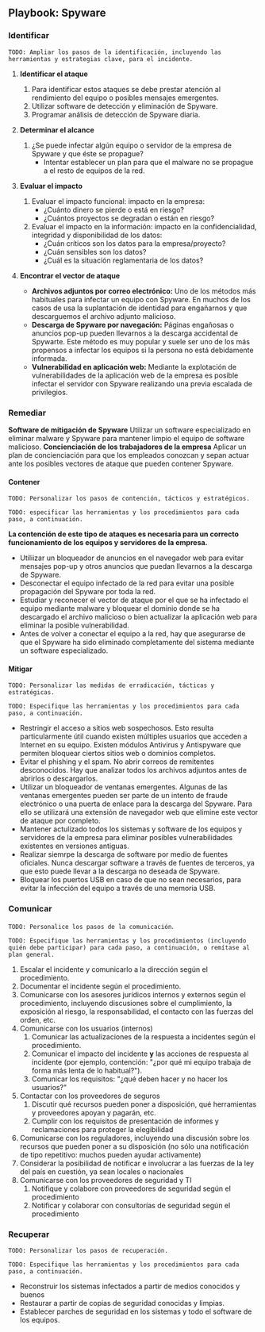 ## Playbook: Spyware

### Identificar

`TODO: Ampliar los pasos de la identificación, incluyendo las herramientas y estrategias clave, para el incidente.`

1. **Identificar el ataque** 
    1. Para identificar estos ataques se debe prestar atención al rendimiento del equipo o posibles mensajes emergentes.
    2. Utilizar software de detección y eliminación de Spyware.
    3. Programar análisis de detección de Spyware diaria.

1. **Determinar el alcance**
    1. ¿Se puede infectar algún equipo o servidor de la empresa de Spyware y que éste se propague?
        * Intentar establecer un plan para que el malware no se propague a el resto de equipos de la red.
       
1. **Evaluar el impacto** 
    1. Evaluar el impacto funcional: impacto en la empresa:
        * ¿Cuánto dinero se pierde o está en riesgo?
        * ¿Cuántos proyectos se degradan o están en riesgo?
    2. Evaluar el impacto en la información: impacto en la confidencialidad, integridad y disponibilidad de los datos:
        * ¿Cuán críticos son los datos para la empresa/proyecto?
        * ¿Cuán sensibles son los datos? 
        * ¿Cuál es la situación reglamentaria de los datos? 

1. **Encontrar el vector de ataque**  
    * **Archivos adjuntos por correo electrónico:** Uno de los métodos más habituales para infectar un equipo con Spyware. En muchos de los casos de usa la suplantación de identidad para engañarnos y que descarguemos el archivo adjunto malicioso.
    * **Descarga de Spyware por navegación:**  Páginas engañosas o anuncios pop-up pueden llevarnos a la descarga accidental de Spywarte. Este método es muy popular y suele ser uno de los más propensos a infectar los equipos si la persona no está debidamente informada.
    * **Vulnerabilidad en aplicación web:** Mediante la explotación de vulnerabilidades de la aplicación web de la empresa es posible infectar el servidor con Spyware realizando una previa escalada de privilegios.


### Remediar

**Software de mitigación de Spyware** Utilizar un software especializado en eliminar malware y Spyware para mantener limpio el equipo de software malicioso.
**Concienciación de los trabajadores de la empresa** Aplicar un plan de concienciación para que los empleados conozcan y sepan actuar ante los posibles vectores de ataque que pueden contener Spyware.

#### Contener

`TODO: Personalizar los pasos de contención, tácticos y estratégicos.`

`TODO: especificar las herramientas y los procedimientos para cada paso, a continuación.`

**La contención de este tipo de ataques es necesaria para un correcto funcionamiento de los equipos y servidores de la empresa.**

* Utiliizar un bloqueador de anuncios en el navegador web para evitar mensajes pop-up y otros anuncios que puedan llevarnos a la descarga de Spyware.
* Desconectar el equipo infectado de la red para evitar una posible propagación del Spyware por toda la red.
* Estudiar y reconecer el vector de ataque por el que se ha infectado el equipo mediante malware y bloquear el dominio donde se ha descargado el archivo malicioso o bien actualizar la aplicación web para eliminar la posible vulnerabilidad.
* Antes de volver a conectar el equipo a la red, hay que asegurarse de que el Spyware ha sido eliminado completamente del sistema mediante un software especializado.


#### Mitigar

`TODO: Personalizar las medidas de erradicación, tácticas y estratégicas.`

`TODO: Especifique las herramientas y los procedimientos para cada paso, a continuación.`

* Restringir el acceso a sitios web sospechosos. Esto resulta particularmente útil cuando existen múltiples usuarios que acceden a Internet en su equipo. Existen módulos Antivirus y Antispyware que permiten bloquear ciertos sitios web o dominios completos.
* Evitar el phishing y el spam. No abrir correos de remitentes desconocidos. Hay que analizar todos los archivos adjuntos antes de abrirlos o descargarlos.
* Utilizar un bloqueador de ventanas emergentes. Algunas de las ventanas emergentes pueden ser parte de un intento de fraude electrónico o una puerta de enlace para la descarga del Spyware. Para ello se utilizará una extensión de navegador web que elimine este vector de ataque por completo.
* Mantener actulizado todos los sistemas y software de los equipos y servidores de la empresa para eliminar posibles vulnerabilidades existentes en versiones antiguas.
* Realizar siemrpe la descarga de software por medio de fuentes oficiales. Nunca descargar software a través de fuentes de terceros, ya que esto puede llevar a la descarga no deseada de Spyware.
* Bloquear los puertos USB en caso de que no sean necesarios, para evitar la infección del equipo a través de una memoria USB.


### Comunicar

`TODO: Personalice los pasos de la comunicación`.

`TODO: Especifique las herramientas y los procedimientos (incluyendo quién debe participar) para cada paso, a continuación, o remítase al plan general.`

1. Escalar el incidente y comunicarlo a la dirección según el procedimiento.
2. Documentar el incidente según el procedimiento.
3. Comunicarse con los asesores jurídicos internos y externos según el procedimiento, incluyendo discusiones sobre el cumplimiento, la exposición al riesgo, la responsabilidad, el contacto con las fuerzas del orden, etc.
4. Comunicarse con los usuarios (internos)
    1. Comunicar las actualizaciones de la respuesta a incidentes según el procedimiento.
    2. Comunicar el impacto del incidente **y** las acciones de respuesta al incidente (por ejemplo, contención: "¿por qué mi equipo trabaja de forma más lenta de lo habitual?").
    3. Comunicar los requisitos: "¿qué deben hacer y no hacer los usuarios?" 
5. Contactar con los proveedores de seguros
    1. Discutir qué recursos pueden poner a disposición, qué herramientas y proveedores apoyan y pagarán, etc.
    2. Cumplir con los requisitos de presentación de informes y reclamaciones para proteger la elegibilidad
6. Comunicarse con los reguladores, incluyendo una discusión sobre los recursos que pueden poner a su disposición (no sólo una notificación de tipo repetitivo: muchos pueden ayudar activamente)
7. Considerar la posibilidad de notificar e involucrar a las fuerzas de la ley del país en cuestión, ya sean locales o nacionales
8. Comunicarse con los proveedores de seguridad y TI
    1. Notifique y colabore con proveedores de seguridad según el procedimiento
    2. Notificar y colaborar con consultorías de seguridad según el procedimiento

### Recuperar

`TODO: Personalizar los pasos de recuperación.`

`TODO: Especifique las herramientas y los procedimientos para cada paso, a continuación.`

* Reconstruir los sistemas infectados a partir de medios conocidos y buenos
* Restaurar a partir de copias de seguridad conocidas y limpias.
* Establecer parches de seguridad en los sistemas y todo el software de los equipos.